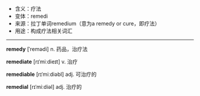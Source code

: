 - <span class="definition">含义：疗法</span>
- <span class="definition">变体：remedi</span>
- <span class="definition">来源：拉丁单词remedium（意为a remedy or cure，即疗法）</span>
- <span class="definition">用途：构成疗法相关词汇</span>


---


<span class="vocabulary">**remedy**</span> [ˈremədi] n. 药品，治疗法 

<span class="vocabulary">**remediate**</span> [rɪˈmiːdieɪt] v. 治疗

<span class="vocabulary">**remediable**</span> [rɪˈmiːdiəbl] adj. 可治疗的

<span class="vocabulary">**remedial**</span> [rɪˈmiːdiəl] adj. 治疗的
